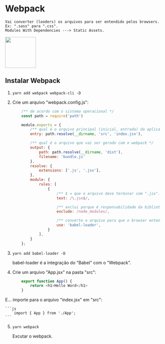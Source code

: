 # Webpack

    Vai converter (looders) os arquivos para ser entendido pelos browsers. Ex: ".sass" para ".css".
    Modules With Dependencies ---> Static Assets.

[ <img style="width: 100px;" src="https://webpack.js.org/site-logo.1fcab817090e78435061.svg"> ](https://webpack.js.org/)

## Instalar Webpack

1. `yarn add webpack webpack-cli -D`

2. Crie um arquivo "webpack.config.js":

    ```js
        /** de acordo com o sistema operacional */
        const path = require('path')

        module.exports = {
            /** qual é o arquivo principal (inicial, entrada) da aplicação */
            entry: path.resolve(__dirname, 'src', 'index.jsx'),

            /** qual é o arquivo que vai ser gerado com o webpack */
            output: {
                path: path.resolve(__dirname, 'dist'),
                filename: 'bundle.js'
            },
            resolve: {
                extensions: ['.js', '.jsx'],
            },
            module: {
                rules: [
                    {
                        /** $ = que o arquivo deve terminar com ".jsx". */
                        test: /\.jsx$/,

                        /** exclui porque é responsabilidade da biblioteca que esta sendo utilizada á conversão do arquivo. */
                        exclude: /node_modules/,

                        /** converte o arquivo para que o browser entenda. */
                        use: 'babel-loader',
                    }
                ],
            }
        };
    ```

3. `yarn add babel-loader -D`

    babel-loader é a integração do "Babel" com o "Webpack".

4. Crie um arquivo "App.jsx" na pasta "src":

    ```js
        export function App() {
            return <h1>Hello Word</h1>
        }
    ```
E... importe para o arquivo "index.jsx" em "src":

    ```js
        import { App } from './App';
    ```

5. `yarn webpack`

    Excutar o webpack.

